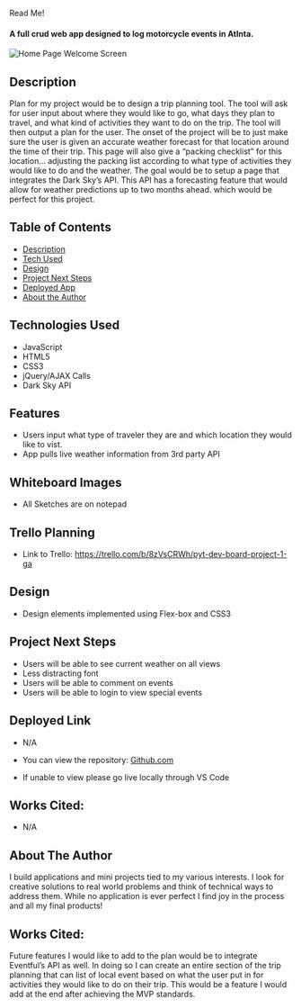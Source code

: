 Read Me!
#### A full crud web app designed to log motorcycle events in Atlnta.
<img src="./images/Home.png" alt="Home Page Welcome Screen"/>


## Description
Plan for my project would be to design a trip planning tool. The tool will ask for user input about where they would like to go, what days they plan to travel, and what kind of activities they want to do on the trip. The tool will then output a plan for the user.
The onset of the project will be to just make sure the user is given an accurate weather forecast for that location around the time of their trip. This page will also give a “packing checklist” for this location… adjusting the packing list according to what type of activities they would like to do and the weather. The goal would be to setup a page that integrates the Dark Sky’s API. This API has a forecasting feature that would allow for weather predictions up to two months ahead. which would be perfect for this project.

## Table of Contents
* [Description](#technologiesused)
* [Tech Used](#features)
* [Design](#design)
* [Project Next Steps](#nextsteps)
* [Deployed App](#deployment)
* [About the Author](#author)

## <a name="technologiesused"></a>Technologies Used
* JavaScript
* HTML5
* CSS3
* jQuery/AJAX Calls
* Dark Sky API


## Features
* Users input what type of traveler they are and which location they would like to vist. 
* App pulls live weather information from 3rd party API

## Whiteboard Images
* All Sketches are on notepad

## Trello Planning
* Link to Trello: https://trello.com/b/8zVsCRWh/pyt-dev-board-project-1-ga

## <a name="design"></a>Design
* Design elements implemented using Flex-box and CSS3


## <a name="nextsteps"></a>Project Next Steps
* Users will be able to see current weather on all views
* Less distracting font
* Users will be able to comment on events
* Users will be able to login to view special events

## <a name="deployment"></a>Deployed Link
* N/A

* You can view the repository:
[Github.com](https://github.com/Gr8ness21/thekickstandapp)
* If unable to view please go live locally through VS Code
    
## Works Cited:
* N/A


## <a name="author"></a>About The Author
I build applications and mini projects tied to my various interests. I look for creative solutions to real world problems and think of technical ways to address them. While no application is ever perfect I find joy in the process and all my final products!

    
## Works Cited:

Future features I would like to add to the plan would be to integrate Eventful’s API as well. In doing so I can create an entire section of the trip planning that can list of local event based on what the user put in for activities they would like to do on their trip. This would be a feature I would add at the end after achieving the MVP standards.
